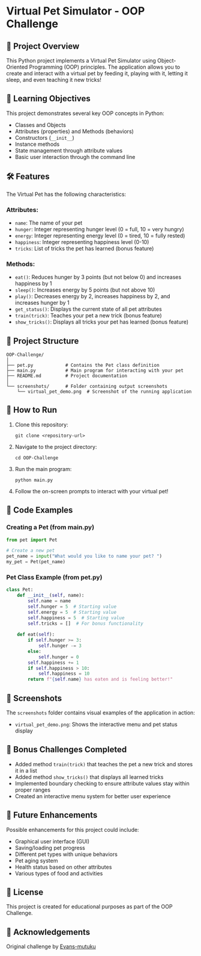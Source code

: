 # Virtual Pet Simulator - OOP Challenge

## 🐾 Project Overview

This Python project implements a Virtual Pet Simulator using Object-Oriented Programming (OOP) principles. The application allows you to create and interact with a virtual pet by feeding it, playing with it, letting it sleep, and even teaching it new tricks!

## 🧠 Learning Objectives

This project demonstrates several key OOP concepts in Python:
- Classes and Objects
- Attributes (properties) and Methods (behaviors)
- Constructors (`__init__`)
- Instance methods
- State management through attribute values
- Basic user interaction through the command line

## 🛠️ Features

The Virtual Pet has the following characteristics:

### Attributes:
- `name`: The name of your pet
- `hunger`: Integer representing hunger level (0 = full, 10 = very hungry)
- `energy`: Integer representing energy level (0 = tired, 10 = fully rested)
- `happiness`: Integer representing happiness level (0-10)
- `tricks`: List of tricks the pet has learned (bonus feature)

### Methods:
- `eat()`: Reduces hunger by 3 points (but not below 0) and increases happiness by 1
- `sleep()`: Increases energy by 5 points (but not above 10)
- `play()`: Decreases energy by 2, increases happiness by 2, and increases hunger by 1
- `get_status()`: Displays the current state of all pet attributes
- `train(trick)`: Teaches your pet a new trick (bonus feature)
- `show_tricks()`: Displays all tricks your pet has learned (bonus feature)

## 📁 Project Structure

```
OOP-Challenge/
│
├── pet.py            # Contains the Pet class definition
├── main.py           # Main program for interacting with your pet
├── README.md         # Project documentation
│
└── screenshots/      # Folder containing output screenshots
    └── virtual_pet_demo.png  # Screenshot of the running application
```

## 🚀 How to Run

1. Clone this repository:
   ```
   git clone <repository-url>
   ```

2. Navigate to the project directory:
   ```
   cd OOP-Challenge
   ```

3. Run the main program:
   ```
   python main.py
   ```

4. Follow the on-screen prompts to interact with your virtual pet!

## 📝 Code Examples

### Creating a Pet (from main.py)
```python
from pet import Pet

# Create a new pet
pet_name = input("What would you like to name your pet? ")
my_pet = Pet(pet_name)
```

### Pet Class Example (from pet.py)
```python
class Pet:
    def __init__(self, name):
        self.name = name
        self.hunger = 5  # Starting value
        self.energy = 5  # Starting value
        self.happiness = 5  # Starting value
        self.tricks = []  # For bonus functionality
    
    def eat(self):
        if self.hunger >= 3:
            self.hunger -= 3
        else:
            self.hunger = 0
        self.happiness += 1
        if self.happiness > 10:
            self.happiness = 10
        return f"{self.name} has eaten and is feeling better!"
```

## 📸 Screenshots

The `screenshots` folder contains visual examples of the application in action:

- `virtual_pet_demo.png`: Shows the interactive menu and pet status display

## 🎯 Bonus Challenges Completed

- Added method `train(trick)` that teaches the pet a new trick and stores it in a list
- Added method `show_tricks()` that displays all learned tricks
- Implemented boundary checking to ensure attribute values stay within proper ranges
- Created an interactive menu system for better user experience

## 🧪 Future Enhancements

Possible enhancements for this project could include:
- Graphical user interface (GUI)
- Saving/loading pet progress
- Different pet types with unique behaviors
- Pet aging system
- Health status based on other attributes
- Various types of food and activities

## 📜 License

This project is created for educational purposes as part of the OOP Challenge.

## 👏 Acknowledgements

Original challenge by [Evans-mutuku](https://github.com/Evans-mutuku/OOP-Challenge)
